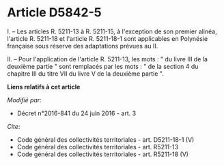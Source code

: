 # Article D5842-5

I. – Les articles R. 5211-13 à R. 5211-15, à l'exception de son premier alinéa, l'article R. 5211-18 et l'article R.
5211-18-1 sont applicables en Polynésie française sous réserve des adaptations prévues au II.

II. – Pour l'application de l'article R. 5211-13, les mots : " du livre III de la deuxième partie " sont remplacés par les
mots : " de la section 4 du chapitre III du titre VII du livre V de la deuxième partie ".

**Liens relatifs à cet article**

_Modifié par_:

  - Décret n°2016-841 du 24 juin 2016 - art. 3

_Cite_:

  - Code général des collectivités territoriales - art. D5211-18-1 (V)
  - Code général des collectivités territoriales - art. R5211-13
  - Code général des collectivités territoriales - art. R5211-18 (V)
